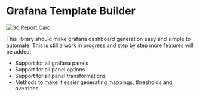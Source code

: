 # Grafana Template Builder
[![Go Report Card](https://goreportcard.com/badge/github.com/danipaniii/grafana-template-builder)](https://goreportcard.com/report/github.com/danipaniii/grafana-template-builder)

This library should make grafana dashboard generation easy and simple to automate.
This is still a work in progress and step by step more features will be added:
* Support for all grafana panels
* Support for all panel options
* Support for all panel transformations
* Methods to make it easier generating mappings, thresholds and overrides
